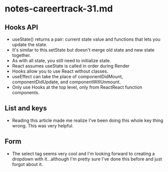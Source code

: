 # notes-careertrack-31.md
## Hooks API 
* useState() returns a pair:  current state value and functions that lets you update the state. 
* It's similar to this.setState but doesn't merge old state and new state together. 
* As with all state, you still need to initialize state. 
* React assumes useState is called in order during Render
* Hooks allow you to use React without classes. 
* useEffect can take the place of componentDidMount, componentDidUpdate, and componentWillUnmount. 
* Only use Hooks at the top level, only from ReactReact function components. 
## List and keys
* Reading this article made me realize I've been doing this whole key thing wrong. This was very helpful. 
## Form
* The select tag seems very cool and I'm looking forward to creating a dropdown with it...although I'm pretty sure I've done this before and just forgot about it. 
